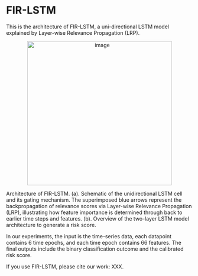 # FIR-LSTM
This is the architecture of FIR-LSTM, a uni-directional LSTM model explained by Layer-wise Relevance Propagation (LRP).

<div align="center">
	<img width="391" alt="image" loc="center" src="https://github.com/user-attachments/assets/40614232-b4e0-40c3-a70a-4d4a9058758b" />
</div>

Architecture of FIR-LSTM. (a). Schematic of the unidirectional LSTM cell and its gating mechanism. The superimposed blue arrows represent the backpropagation of relevance scores via Layer-wise Relevance Propagation (LRP), illustrating how feature importance is determined through back to earlier time steps and features. (b). Overview of the two-layer LSTM model architecture to generate a risk score.


In our experiments, the input is the time-series data, each datapoint contains 6 time epochs, and each time epoch contains 66 features. The final outputs include the binary classification outcome and the calibrated risk score.

If you use FIR-LSTM, please cite our work: XXX.
